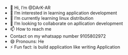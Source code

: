 - 👋 Hi, I’m @DArK-AR
- 👀 I’m interested in learning application development 
- 🌱 I’m currently learning linux distribution
- 💞️ I’m looking to collaborate on apllication development
- 📫 How to reach me
-    Contact on my whatsapp number 9105802972
- 😄 Pronouns: He
- ⚡ Fun fact: is build application like writing Application 

<!---
DArK-AR/DArK-AR is a ✨ special ✨ repository because its `README.md` (this file) appears on your GitHub profile.
You can click the Preview link to take a look at your changes.
--->
